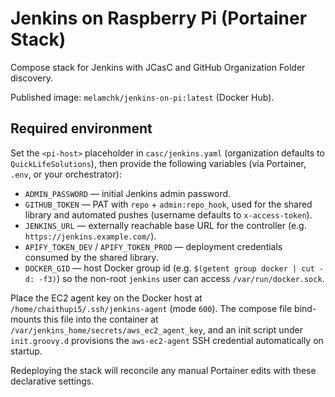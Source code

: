 # Jenkins on Raspberry Pi (Portainer Stack)

Compose stack for Jenkins with JCasC and GitHub Organization Folder discovery.

Published image: `melamchk/jenkins-on-pi:latest` (Docker Hub).

## Required environment

Set the `<pi-host>` placeholder in `casc/jenkins.yaml` (organization defaults to `QuickLifeSolutions`), then provide the following variables (via Portainer, `.env`, or your orchestrator):

- `ADMIN_PASSWORD` — initial Jenkins admin password.
- `GITHUB_TOKEN` — PAT with `repo` + `admin:repo_hook`, used for the shared library and automated pushes (username defaults to `x-access-token`).
- `JENKINS_URL` — externally reachable base URL for the controller (e.g. `https://jenkins.example.com/`).
- `APIFY_TOKEN_DEV` / `APIFY_TOKEN_PROD` — deployment credentials consumed by the shared library.
- `DOCKER_GID` — host Docker group id (e.g. `$(getent group docker | cut -d: -f3)`) so the non-root `jenkins` user can access `/var/run/docker.sock`.

Place the EC2 agent key on the Docker host at `/home/chaithupi5/.ssh/jenkins-agent` (mode `600`). The compose file bind-mounts this file into the container at `/var/jenkins_home/secrets/aws_ec2_agent_key`, and an init script under `init.groovy.d` provisions the `aws-ec2-agent` SSH credential automatically on startup.

Redeploying the stack will reconcile any manual Portainer edits with these declarative settings.
